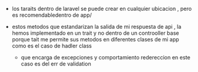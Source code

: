 * los taraits dentro de laravel se puede crear en cualquier ubicacion , pero es recomendabledentro de app/ 

* estos metodos que estandarizan la salida de mi respuesta de api , la hemos implementado en un trait y no dentro de un controoller base porque tait me permite sus metodos en diferentes clases de mi app como es el caso de hadler class
  - que encarga de excepciones y comportamiento redereccion en este caso es del err de validation 
